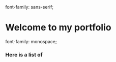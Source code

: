 
<html>
  font-family: sans-serif;
  <h1>Welcome to my portfolio</h1>

  font-family: monospace;
  <h3>Here is a list of</h3>
</html>
